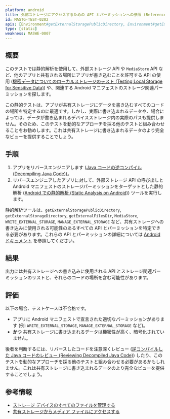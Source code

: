 ```yaml
---
platform: android
title: 外部ストレージにアクセスするための API とパーミッションへの参照 (References to APIs and Permissions for Accessing External Storage)
id: MASTG-TEST-0202
apis: [Environment#getExternalStoragePublicDirectory, Environment#getExternalStorageDirectory, Environment#getExternalFilesDir, Environment#getExternalCacheDir, MediaStore, WRITE_EXTERNAL_STORAGE, MANAGE_EXTERNAL_STORAGE]
type: [static]
weakness: MASWE-0007
---
```


## 概要

このテストでは静的解析を使用して、外部ストレージ API や `MediaStore` API など、他のアプリと共有される場所にアプリが書き込むことを許可する API の使用 ([機密データについてのローカルストレージのテスト (Testing Local Storage for Sensitive Data)](../../../tests/android/MASVS-STORAGE/MASTG-TEST-0001.md)) や、関連する Android マニフェストのストレージ関連パーミッションを探します。

この静的テストは、アプリが共有ストレージにデータを書き込むすべてのコードの場所を特定するのに最適です。しかし、実際に書き込まれるデータや、場合によっては、データが書き込まれるデバイスストレージ内の実際のパスも提供しません。そのため、このテストを動的なアプローチを採る他のテストと組み合わせることをお勧めします。これは共有ストレージに書き込まれるデータのより完全なビューを提供することでしょう。

## 手順

1. アプリをリバースエンジニアします ([Java コードの逆コンパイル (Decompiling Java Code)](../../../techniques/android/MASTG-TECH-0017.md))。
2. リバースエンジニアしたアプリに対して、外部ストレージ API の呼び出しと Android マニフェストのストレージパーミッションをターゲットとした静的解析 ([Android での静的解析 (Static Analysis on Android)](../../../techniques/android/MASTG-TECH-0014.md)) ツールを実行します。

静的解析ツールは、`getExternalStoragePublicDirectory`, `getExternalStorageDirectory`, `getExternalFilesDir`, `MediaStore`, `WRITE_EXTERNAL_STORAGE`, `MANAGE_EXTERNAL_STORAGE` など、共有ストレージへの書き込みに使用される可能性のあるすべての API とパーミッションを特定できる必要があります。これらの API とパーミッションの詳細については [Android ドキュメント](https://developer.android.com/training/data-storage/shared) を参照してください。

## 結果

出力には共有ストレージへの書き込みに使用される API とストレージ関連パーミッションのリストと、それらのコードの場所を含む可能性があります。

## 評価

以下の場合、テストケースは不合格です。

- アプリに Android マニフェストで宣言された適切なパーミッションがあります (例: `WRITE_EXTERNAL_STORAGE`, `MANAGE_EXTERNAL_STORAGE` など)。
- **かつ** 共有ストレージに書き込まれるデータは機密性が高く、暗号化されていません。

後者を判断するには、リバースしたコードを注意深くレビュー ([逆コンパイルした Java コードのレビュー (Reviewing Decompiled Java Code)](../../../techniques/android/MASTG-TECH-0023.md)) したり、このテストを動的なアプローチを採る他のテストと組み合わせる必要があるかもしれません。これは共有ストレージに書き込まれるデータのより完全なビューを提供することでしょう。

## 参考情報

- [ストレージ デバイスのすべてのファイルを管理する](https://developer.android.com/training/data-storage/manage-all-files)
- [共有ストレージからメディア ファイルにアクセスする](https://developer.android.com/training/data-storage/shared/media)
